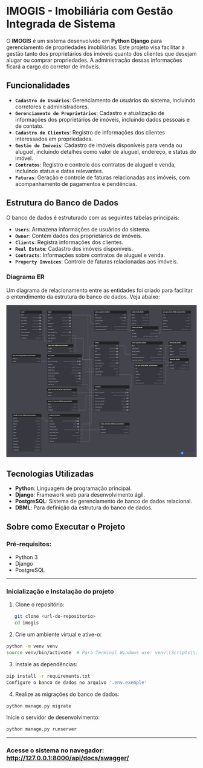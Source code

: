 # IMOGIS - Imobiliária com Gestão Integrada de Sistema

O **IMOGIS** é um sistema desenvolvido em **Python Django** para gerenciamento de propriedades imobiliárias. Este projeto visa facilitar a gestão tanto dos proprietários dos imóveis quanto dos clientes que desejam alugar ou comprar propriedades. A administração dessas informações ficará a cargo do corretor de imóveis.

## Funcionalidades

- **`Cadastro de Usuários`**: Gerenciamento de usuários do sistema, incluindo corretores e administradores.
- **`Gerenciamento de Proprietários`**: Cadastro e atualização de informações dos proprietários de imóveis, incluindo dados pessoais e de contato.
- **`Cadastro de Clientes`**: Registro de informações dos clientes interessados em propriedades.
- **`Gestão de Imóveis`**: Cadastro de imóveis disponíveis para venda ou aluguel, incluindo detalhes como valor de aluguel, endereço, e status do imóvel.
- **`Contratos`**: Registro e controle dos contratos de aluguel e venda, incluindo status e datas relevantes.
- **`Faturas`**: Geração e controle de faturas relacionadas aos imóveis, com acompanhamento de pagamentos e pendências.

## Estrutura do Banco de Dados

O banco de dados é estruturado com as seguintes tabelas principais:

- **`Users`**: Armazena informações de usuários do sistema.
- **`Owner`**: Contém dados dos proprietários de imóveis.
- **`Clients`**: Registra informações dos clientes.
- **`Real Estate`**: Cadastro dos imóveis disponíveis.
- **`Contracts`**: Informações sobre contratos de aluguel e venda.
- **`Property Invoices`**: Controle de faturas relacionadas aos imóveis.

### Diagrama ER

Um diagrama de relacionamento entre as entidades foi criado para facilitar o entendimento da estrutura do banco de dados. Veja abaixo:

![Diagrama ER](./IMOGIS_DER.png)

## Tecnologias Utilizadas

- **Python**: Linguagem de programação principal.
- **Django**: Framework web para desenvolvimento ágil.
- **PostgreSQL**: Sistema de gerenciamento de banco de dados relacional.
- **DBML**: Para definição da estrutura do banco de dados.

## Sobre como Executar o Projeto

### Pré-requisitos:

- Python 3
- Django
- PostgreSQL

---

### Inicialização e Instalação do projeto

1. Clone o repositório:

```bash
   git clone <url-do-repositorio>
   cd imogis
```

2. Crie um ambiente virtual e ative-o:

```bash
python -m venv venv
source venv/bin/activate  # Para Terminal Windows use: venv\\Scripts\\activate
```

3. Instale as dependências:

```bash
pip install -r requirements.txt
Configure o banco de dados no arquivo '.env.exemple'
```

4. Realize as migrações do banco de dados:

```bash
python manage.py migrate
```

Inicie o servidor de desenvolvimento:

```bash
python manage.py runserver
```
---

### Acesse o sistema no navegador: **http://127.0.0.1:8000/api/docs/swagger/**